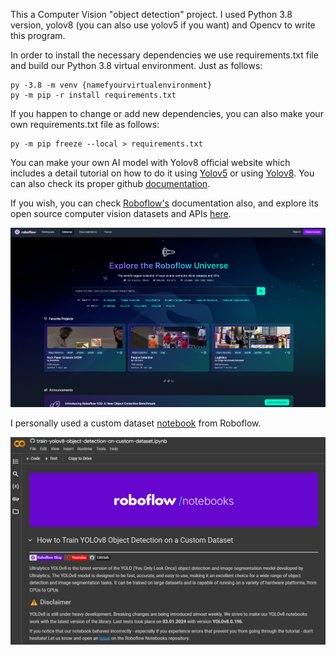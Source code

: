 This a Computer Vision "object detection" project. I used Python 3.8 version, yolov8 (you can also use yolov5 if you want) and Opencv to write this program.

In order to install the necessary dependencies we use requirements.txt file and build our Python 3.8 virtual environment. 
Just as follows:

    py -3.8 -m venv {namefyourvirtualenvironment}
    py -m pip -r install requirements.txt

If you happen to change or add new dependencies, you can also make your own requirements.txt file as follows:

    py -m pip freeze --local > requirements.txt

You can make your own AI model with Yolov8 official website which includes a detail tutorial on how to do it using [Yolov5](https://docs.ultralytics.com/yolov5/tutorials/train_custom_data/) or using [Yolov8](https://docs.ultralytics.com/). You can also check its proper github [documentation](https://github.com/ultralytics/ultralytics).

If you wish, you can check [Roboflow's](https://blog.roboflow.com/how-to-train-yolov8-on-a-custom-dataset/) documentation also, and explore its open source computer vision datasets and APIs [here](https://universe.roboflow.com/).

![datasets](img/datasets.png)

I personally used a custom dataset [notebook](https://colab.research.google.com/github/roboflow-ai/notebooks/blob/main/notebooks/train-yolov8-object-detection-on-custom-dataset.ipynb#scrollTo=oe9vkEvFABbN) from Roboflow.

![notebook](img/notebook.png)